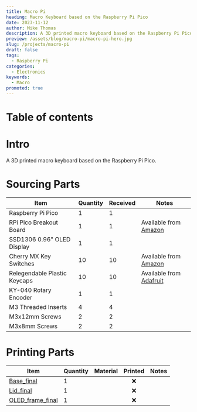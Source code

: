 ```yaml
---
title: Macro Pi
heading: Macro Keyboard based on the Raspberry Pi Pico
date: 2023-11-12
author: Mike Thomas
description: A 3D printed macro keyboard based on the Raspberry Pi Pico.
preview: /assets/blog/macro-pi/macro-pi-hero.jpg
slug: /projects/macro-pi
draft: false
tags:
  - Raspberry Pi
categories:
  - Electronics
keywords:
  - Macro
promoted: true
---
```


# Table of contents

# Intro

A 3D printed macro keyboard based on the Raspberry Pi Pico.

# Sourcing Parts

| Item                         | Quantity | Received | Notes                                                                    |
| ---------------------------- | -------- | -------- | ------------------------------------------------------------------------ |
| Raspberry Pi Pico            | 1        | 1        |                                                                          |
| RPi Pico Breakout Board      | 1        | 1        | Available from [Amazon](https://www.amazon.co.uk/gp/product/B094HTM6PZ)  |
| SSD1306 0.96" OLED Display   | 1        | 1        |                                                                          |
| Cherry MX Key Switches       | 10       | 10       | Available from [Amazon](https://www.amazon.co.uk/gp/product/B08SK47VDX/) |
| Relegendable Plastic Keycaps | 10       | 10       | Available from [Adafruit](https://www.adafruit.com/product/5039)         |
| KY-040 Rotary Encoder        | 1        | 1        |                                                                          |
| M3 Threaded Inserts          | 4        | 4        |                                                                          |
| M3x12mm Screws               | 2        | 2        |                                                                          |
| M3x8mm Screws                | 2        | 2        |                                                                          |

# Printing Parts

| Item                                                                | Quantity | Material | Printed | Notes |
| ------------------------------------------------------------------- | -------- | -------- | :-----: | ----- |
| [Base_final](https://www.thingiverse.com/thing:5817044/files)       | 1        |          |   :x:   |       |
| [Lid_final](https://www.thingiverse.com/thing:5817044/files)        | 1        |          |   :x:   |       |
| [OLED_frame_final](https://www.thingiverse.com/thing:5817044/files) | 1        |          |   :x:   |       |

